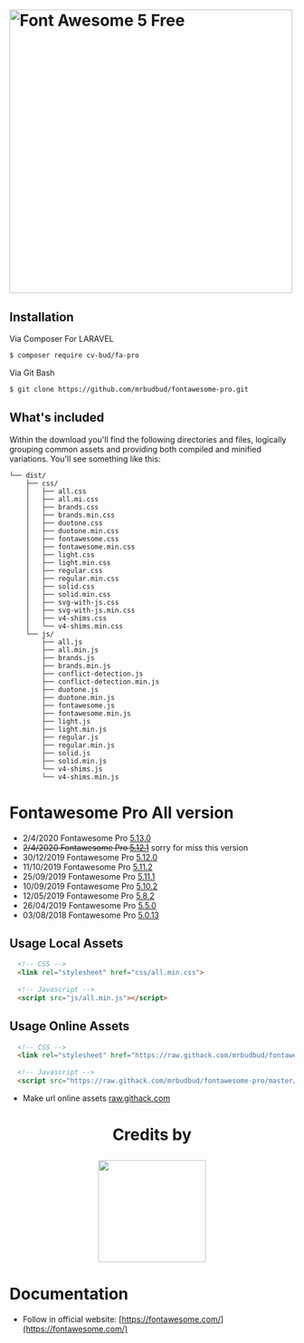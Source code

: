 <h1><img src="https://img.fortawesome.com/349cfdf6/logo-fa-pro.svg" alt="Font Awesome 5 Free" width="500"></h1>

## Installation

Via Composer For LARAVEL

``` bash
$ composer require cv-bud/fa-pro
```

Via Git Bash

``` bash
$ git clone https://github.com/mrbudbud/fontawesome-pro.git
```

## What's included

Within the download you'll find the following directories and files, logically grouping common assets and providing both compiled and minified variations. You'll see something like this:

```text
└── dist/
    ├── css/
    │   ├── all.css
    │   ├── all.mi.css
    │   ├── brands.css
    │   ├── brands.min.css
    │   ├── duotone.css
    │   ├── duotone.min.css
    │   ├── fontawesome.css
    │   ├── fontawesome.min.css
    │   ├── light.css
    │   ├── light.min.css
    │   ├── regular.css
    │   ├── regular.min.css
    │   ├── solid.css
    │   ├── solid.min.css
    │   ├── svg-with-js.css
    │   ├── svg-with-js.min.css
    │   ├── v4-shims.css
    │   └── v4-shims.min.css
    └── js/
        ├── all.js
        ├── all.min.js
        ├── brands.js
        ├── brands.min.js
        ├── conflict-detection.js
        ├── conflict-detection.min.js
        ├── duotone.js
        ├── duotone.min.js
        ├── fontawesome.js
        ├── fontawesome.min.js
        ├── light.js
        ├── light.min.js
        ├── regular.js
        ├── regular.min.js
        ├── solid.js
        ├── solid.min.js
        └── v4-shims.js
        └── v4-shims.min.js
```

# Fontawesome Pro All version
- 2/4/2020 Fontawesome Pro [5.13.0](https://github.com/ngdanghau/fontawesome-pro/releases/tag/5.13.0)
- ~~2/4/2020 Fontawesome Pro [5.12.1](https://github.com/ngdanghau/fontawesome-pro/releases/tag/5.12.1)~~ sorry for miss this version
- 30/12/2019 Fontawesome Pro [5.12.0](https://github.com/ngdanghau/fontawesome-pro/releases/tag/5.12.0)
- 11/10/2019 Fontawesome Pro [5.11.2](https://github.com/ngdanghau/fontawesome-pro/releases/tag/5.11.2)
- 25/09/2019 Fontawesome Pro [5.11.1](https://github.com/ngdanghau/fontawesome-pro/releases/tag/5.11.1)
- 10/09/2019 Fontawesome Pro [5.10.2](https://github.com/ngdanghau/fontawesome-pro/releases/tag/5.10.2)
- 12/05/2019 Fontawesome Pro [5.8.2](https://github.com/ngdanghau/fontawesome-pro/releases/tag/5.8.2)
- 26/04/2019 Fontawesome Pro [5.5.0](https://github.com/ngdanghau/fontawesome-pro/releases/tag/5.5.0)
- 03/08/2018 Fontawesome Pro [5.0.13](https://github.com/ngdanghau/fontawesome-pro/releases/tag/5.0.13)

## Usage Local Assets

```html
  <!-- CSS -->
  <link rel="stylesheet" href="css/all.min.css">
  
  <!-- Javascript -->
  <script src="js/all.min.js"></script>

```

## Usage Online Assets

```html
  <!-- CSS -->
  <link rel="stylesheet" href="https://raw.githack.com/mrbudbud/fontawesome-pro/master/src/css/all.css">
  
  <!-- Javascript -->
  <script src="https://raw.githack.com/mrbudbud/fontawesome-pro/master/src/js/all.min.js"></script>

```

- Make url online assets [raw.githack.com](http://raw.githack.com/)


<h1>
<p align="center">
Credits by
<p align="center"><img src="https://1.bp.blogspot.com/-VgeE1MjanrE/XuFF2iuufxI/AAAAAAAAOIE/DPUU6oIUpL4purpAYrtqh0zLLmu4OFxSwCLcBGAsYHQ/s320/IMG-20200516-WA0007.jpg" width="190" height="180"></p>

# Documentation
- Follow in official website: [https://fontawesome.com/](https://fontawesome.com/)
